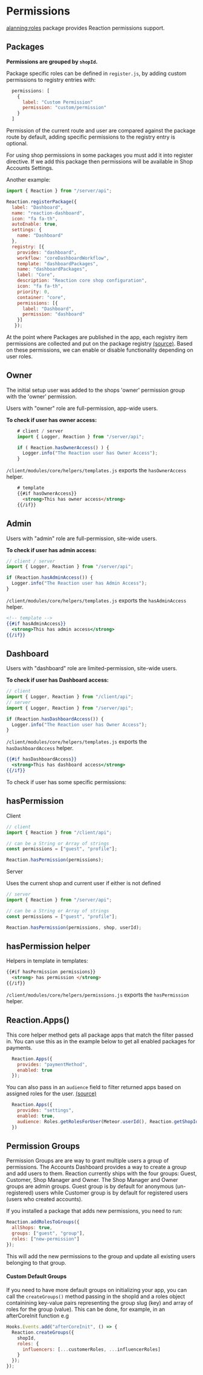 # Permissions

[alanning:roles](https://github.com/alanning/meteor-roles) package provides Reaction permissions support.

## Packages

**Permissions are grouped by `shopId`.**

Package specific roles can be defined in `register.js`, by adding custom permissions to registry entries with:

```js
  permissions: [
    {
      label: "Custom Permission"
      permission: "custom/permission"
    }
  ]
```

Permission of the current route and user are compared against the package route by default, adding specific permissions to the registry entry is optional.

For using shop permissions in some packages you must add it into register directive. If we add this package then permissions will be available in Shop Accounts Settings.

Another example:

```js
import { Reaction } from "/server/api";

Reaction.registerPackage({
  label: "Dashboard",
  name: "reaction-dashboard",
  icon: "fa fa-th",
  autoEnable: true,
  settings: {
    name: "Dashboard"
  },
  registry: [{
    provides: "dashboard",
    workflow: "coreDashboardWorkflow",
    template: "dashboardPackages",
    name: "dashboardPackages",
    label: "Core",
    description: "Reaction core shop configuration",
    icon: "fa fa-th",
    priority: 0,
    container: "core",
    permissions: [{
      label: "Dashboard",
      permission: "dashboard"
    }]
   });
```

At the point where Packages are published in the app, each registry item permissions are collected and put on the
package registry [(source)](https://github.com/reactioncommerce/reaction/blob/master/server/publications/collections/packages.js#L31-L56).
Based on these permissions, we can enable or disable functionality depending on user roles.

## Owner

The initial setup user was added to the shops 'owner' permission group with the 'owner' permission.

Users with "owner" role are full-permission, app-wide users.

**To check if user has owner access:**

```js
    # client / server
    import { Logger, Reaction } from "/server/api";

    if ( Reaction.hasOwnerAccess() ) {
      Logger.info("The Reaction user has Owner Access");
    }
```

`/client/modules/core/helpers/templates.js` exports the `hasOwnerAccess` helper.

```html
    # template
    {{#if hasOwnerAccess}}
      <strong>This has owner access</strong>
    {{/if}}
```

## Admin

Users with "admin" role are full-permission, site-wide users.

**To check if user has admin access:**

```js
// client / server
import { Logger, Reaction } from "/server/api";

if (Reaction.hasAdminAccess()) {
  Logger.info("The Reaction user has Admin Access");
}
```

`/client/modules/core/helpers/templates.js` exports the `hasAdminAccess` helper.

```handlebars
<!-- template -->
{{#if hasAdminAccess}}
  <strong>This has admin access</strong>
{{/if}}
```

## Dashboard

Users with "dashboard" role are limited-permission, site-wide users.

**To check if user has Dashboard access:**

```js
// client
import { Logger, Reaction } from "/client/api";
// server
import { Logger, Reaction } from "/server/api";

if (Reaction.hasDashboardAccess()) {
  Logger.info("The Reaction user has Owner Access");
}
```

`/client/modules/core/helpers/templates.js` exports the `hasDashboardAccess` helper.

```handlebars
{{#if hasDashboardAccess}}
  <strong>This has dashboard access</strong>
{{/if}}
```

To check if user has some specific permissions:

## hasPermission

Client

```js
// client
import { Reaction } from "/client/api";

// can be a String or Array of strings
const permissions = ["guest", "profile"];

Reaction.hasPermission(permissions);
```

Server

Uses the current shop and current user if either is not defined

```js
// server
import { Reaction } from "/server/api";

// can be a String or Array of strings
const permissions = ["guest", "profile"];

Reaction.hasPermission(permissions, shop, userId);
```

## hasPermission helper

Helpers in template in templates:

```html
{{#if hasPermission permissions}}
  <strong> has permission </strong>
{{/if}}
```

`/client/modules/core/helpers/permissions.js` exports the `hasPermission` helper.

## Reaction.Apps()

This core helper method gets all package apps that match the filter passed in. You can use this as in the example below to
get all enabled packages for payments.

```js
  Reaction.Apps({
    provides: "paymentMethod",
    enabled: true
  });
```

You can also pass in an `audience` field to filter returned apps based on assigned roles for the user.
[(source)](https://github.com/reactioncommerce/reaction/blob/master/client/modules/core/helpers/apps.js#L106-L127)

```js
  Reaction.Apps({
    provides: "settings",
    enabled: true,
    audience: Roles.getRolesForUser(Meteor.userId(), Reaction.getShopId())
  })
```

## Permission Groups

Permission Groups are are way to grant multiple users a group of permissions. The Accounts Dashboard provides a way to create a group and add users to them.
Reaction currently ships with the four groups: Guest, Customer, Shop Manager and Owner. The Shop Manager and Owner groups are admin groups.
Guest group is by default for anonymous (un-registered) users while Customer group is by default for registered users (users who created accounts).

If you installed a package that adds new permissions, you need to run:
```js
Reaction.addRolesToGroups({
  allShops: true,
  groups: ["guest", "group"],
  roles: ["new-permission"]
});
```
This will add the new permissions to the group and update all existing users belonging to that group.

#### Custom Default Groups
If you need to have more default groups on initializing your app, you can call the `createGroups()` method passing in the shopId and a roles object containining key-value pairs representing the group slug (key) and array of roles for the group (value). This can be done, for example, in an afterCoreInit function e.g
```js
Hooks.Events.add("afterCoreInit", () => {
  Reaction.createGroups({
    shopId,
    roles: {
      influencers: [...customerRoles, ...influencerRoles]
    }
  });
});
```
